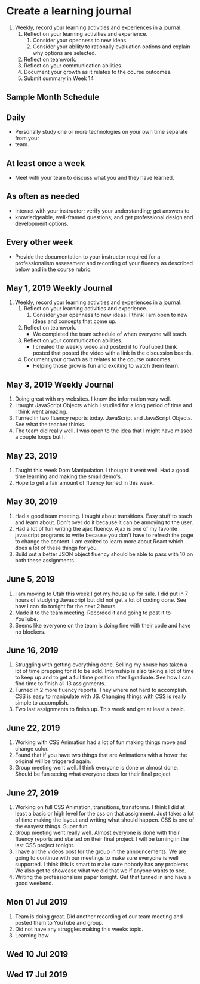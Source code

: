 # Create a learning journal

1. Weekly, record your learning activities and experiences in a journal.
   1. Reflect on your learning activities and experience.
      1. Consider your openness to new ideas.
      1. Consider your ability to rationally evaluation options and explain why 
      options are selected.
   1. Reflect on teamwork.
   1. Reflect on your communication abilities.
   1. Document your growth as it relates to the course outcomes.
   1. Submit summary in Week 14

## Sample Month Schedule

## Daily

- Personally study one or more technologies on your own time separate from your 
- team.

## At least once a week

- Meet with your team to discuss what you and they have learned.

## As often as needed

- Interact with your instructor; verify your understanding; get answers to 
- knowledgeable, well-framed questions; and get professional design and 
  development options.

## Every other week

- Provide the documentation to your instructor required for a professionalism
   assessment and recording of your fluency as described below and in the course
   rubric.

## May 1, 2019 Weekly Journal

1. Weekly, record your learning activities and experiences in a journal.
   1. Reflect on your learning activities and experience.
      1. Consider your openness to new ideas.
      I think I am open to new ideas and concepts that come up.
   1. Reflect on teamwork.
      - We completed the team schedule of when everyone will teach.
   1. Reflect on your communication abilities.
      - I created the weekly video and posted it to YouTube.I think posted that
         posted the video with a link in the discussion boards.
   1. Document your growth as it relates to the course outcomes.
      - Helping those grow is fun and exciting to watch them learn.

## May 8, 2019 Weekly Journal

1. Doing great with my websites. I know the information very well.
2. I taught JavaScript Objects which I studied for a long period of time and I think went amazing.
3. Turned in two fluency reports today. JavaScript and JavaScript Objects. See what the teacher thinks.
4. The team did really well. I was open to the idea that I might have missed a couple loops but I.

## May 23, 2019

1. Taught this week Dom Manipulation. I thought it went well. Had a good time learning and making the small demo's.
2. Hope to get a fair amount of fluency turned in this week.

## May 30, 2019

1. Had a good team meeting. I taught about transitions. Easy stuff to teach and learn about. Don't over do it because it can be annoying to the user.
2. Had a lot of fun writing the ajax fluency. Ajax is one of my favorite javascript programs to write because you don't have to refresh the page to change the content. I am excited to learn more about React which does a lot of these things for you. 
3. Build out a better JSON object fluency should be able to pass with 10 on both these assignments.

## June 5, 2019

1. I am moving to Utah this week I got my house up for sale. I did put in 7 hours of studying Javascript but did not get a lot of coding done. See how I can do tonight for the next 2 hours.
2. Made it to the team meeting. Recorded it and going to post it to YouTube. 
3. Seems like everyone on the team is doing fine with their code and have no blockers.

## June 16, 2019

1. Struggling with getting everything done. Selling my house has taken a lot of time prepping for it to be sold. Internship is also taking a lot of time to keep up and to get a full time position after I graduate. See how I can find time to finish all 13 assignments. 
2. Turned in 2 more fluency reports. They where not hard to accomplish. CSS is easy to manipulate with JS. Changing things with CSS is really simple to accomplish. 
3. Two last assignments to finish up. This week and get at least a basic.

## June 22, 2019

1. Working with CSS Animation had a lot of fun making things move and change color.
2. Found that if you have two things that are Animations with a hover the original will be triggered again.
3. Group meeting went well. I think everyone is done or almost done. Should be fun seeing what everyone does for their final project

## June 27, 2019

1. Working on full CSS Animation, transitions, transforms. I think I did at least a basic or high level for the css on that assignment. Just takes a lot of time making the layout and writing what should happen. CSS is one of the easyest things. Super fun.
2. Group meeting went really well. Almost everyone is done with their fluency reports and started on their final project. I will be turning in the last CSS project tonight.
3. I have all the videos post for the group in the announcements. We are going to continue with our meetings to make sure everyone is well supported. I think this is smart to make sure nobody has any problems. We also get to showcase what we did that we if anyone wants to see. 
4. Writing the professionalism paper tonight. Get that turned in and have a good weekend.


## Mon 01 Jul 2019

1. Team is doing great. Did another recording of our team meeting and posted them to YouTube and group. 
1. Did not have any struggles making this weeks topic. 
1. Learning how 

## Wed 10 Jul 2019

## Wed 17 Jul 2019


